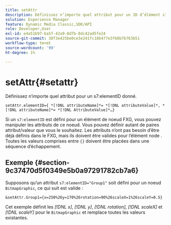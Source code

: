 ```yaml
---
title: setAttr
description: Définissez n’importe quel attribut pour un ID d’élément s7 donné.
solution: Experience Manager
feature: Dynamic Media Classic,SDK/API
role: Developer,User
exl-id: e4a51b97-ba5f-42a9-8d7b-8dc42ad5fe24
source-git-commit: 38f3e425be0ce3e241fc18b477e3f68b7b763b51
workflow-type: tm+mt
source-wordcount: '99'
ht-degree: 1%

---
```


# setAttr{#setattr}

Définissez n’importe quel attribut pour un s7:elementID donné.

`setAttr.elementID={ *[!DNL attributeName]*= *[!DNL attributeValue]*, *[!DNL attributeName]*= *[!DNL AttributeValue]*…}`

Si un `s7:elementID` est défini pour un élément de noeud FXG, vous pouvez manipuler les attributs de ce noeud. Vous pouvez définir autant de paires attribut/valeur que vous le souhaitez. Les attributs n’ont pas besoin d’être déjà définis dans le FXG, mais ils doivent être valides pour l’élément node . Toutes les valeurs comprises entre `{}` doivent être placées dans une séquence d’échappement.

## Exemple {#section-9c37470d5f0349e5b0a97291782cb7a6}

Supposons qu’un attribut `s7:elementID="Group1"` soit défini pour un noeud `BitmapGraphic`, ce qui suit est valide :

`&setAttr.Group1={x=250%26y=170%26rotation=90%26scaleX=1%26scaleY=0.5}`

Cet exemple définit les *[!DNL x]*, *[!DNL y]*, *[!DNL rotation]*, *[!DNL scaleX]* et *[!DNL scaleY]* pour le `BitmapGraphic` et remplace toutes les valeurs existantes.
